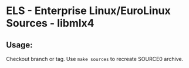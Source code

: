 # ELS - Enterprise Linux/EuroLinux Sources - libmlx4
 
## Usage:
  Checkout branch or tag. Use `make sources` to recreate  SOURCE0 archive.

